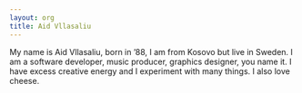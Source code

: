 ```yaml
---
layout: org
title: Aid Vllasaliu
---
```

My name is Aid Vllasaliu, born in ’88, I am from Kosovo but live in Sweden.
I am a software developer, music producer, graphics designer, you name it.
I have excess creative energy and I experiment with many things.
I also love cheese.